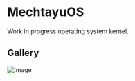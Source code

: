 # MechtayuOS
Work in progress operating system kernel.

## Gallery
![image](https://github.com/user-attachments/assets/0f2623bb-a9f6-4452-981f-f679f4948818)
